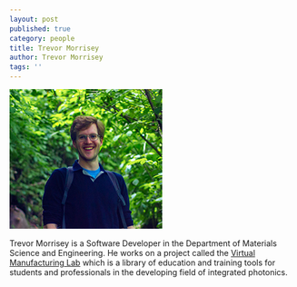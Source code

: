 ```yaml
---
layout: post
published: true
category: people
title: Trevor Morrisey
author: Trevor Morrisey
tags: ''
---
```

![Trevor.jpg](/assets/Trevor.jpg)


Trevor Morrisey is a Software Developer in the Department of Materials Science and Engineering. He works on a project called the [Virtual Manufacturing Lab](https://aimphotonics.academy/education/student-resources/virtual-lab) which is a library of education and training tools for students and professionals in the developing field of integrated photonics.
